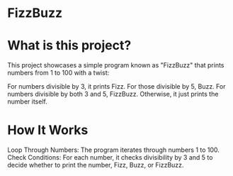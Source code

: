 # FizzBuzz

# What is this project?

This project showcases a simple program known as "FizzBuzz" that prints numbers from 1 to 100 with a twist:

For numbers divisible by 3, it prints Fizz.
For those divisible by 5, Buzz.
For numbers divisible by both 3 and 5, FizzBuzz.
Otherwise, it just prints the number itself.

# How It Works

Loop Through Numbers: The program iterates through numbers 1 to 100.
Check Conditions: For each number, it checks divisibility by 3 and 5 to decide whether to print the number, Fizz, Buzz, or FizzBuzz.

